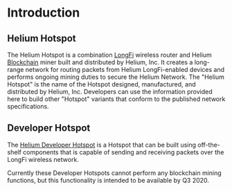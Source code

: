 # Introduction

## Helium Hotspot

The Helium Hotspot is a combination [LongFi](../longfi-1/longfi.md) wireless router and Helium [Blockchain](../blockchain-1/blockchain.md) miner built and distributed by Helium, Inc. It creates a long-range network for routing packets from Helium LongFi-enabled devices and performs ongoing mining duties to secure the Helium Network. The "Helium Hotspot" is the name of the Hotspot designed, manufactured, and distributed by Helium, Inc. Developers can use the information provided here to build other "Hotspot" variants that conform to the published network specifications.

## Developer Hotspot

The [Helium Developer Hotspot](https://github.com/helium/devdocs/tree/316a0ffe46a00cd9398f98332e75206bc437c93c/hotspot/developer-setup/README.md) is a Hotspot that can be built using off-the-shelf components that is capable of sending and receiving packets over the LongFi wireless network.

Currently these Developer Hotspots cannot perform any blockchain mining functions, but this functionality is intended to be available by Q3 2020.

